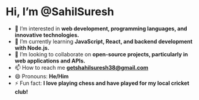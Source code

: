 # Hi, I’m @SahilSuresh

- 👀 I’m interested in **web development, programming languages, and innovative technologies.**
- 🌱 I’m currently learning **JavaScript, React, and backend development with Node.js.**
- 💞️ I’m looking to collaborate on **open-source projects, particularly in web applications and APIs.**
- 📫 How to reach me **[getshahilsuresh38@gmail.com](mailto:getshahilsuresh38@gmail.com)**
- 😄 Pronouns: **He/Him**
- ⚡ Fun fact: **I love playing chess and have played for my local cricket club!**

<!---
SahilSuresh/SahilSuresh is a ✨ special ✨ repository because its `README.md` (this file) appears on your GitHub profile.
You can click the Preview link to take a look at your changes.
--->
